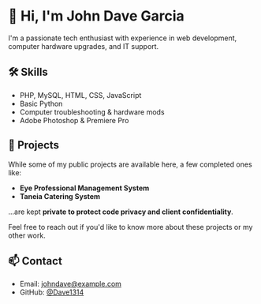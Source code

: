# 👋 Hi, I'm John Dave Garcia

I'm a passionate tech enthusiast with experience in web development, computer hardware upgrades, and IT support.

## 🛠️ Skills
- PHP, MySQL, HTML, CSS, JavaScript
- Basic Python
- Computer troubleshooting & hardware mods
- Adobe Photoshop & Premiere Pro

## 📂 Projects
While some of my public projects are available here, a few completed ones like:

- **Eye Professional Management System**  
- **Taneia Catering System**

...are kept **private to protect code privacy and client confidentiality**.

Feel free to reach out if you'd like to know more about these projects or my other work.

## 📫 Contact
- Email: johndave@example.com
- GitHub: [@Dave1314](https://github.com/Dave1314)
